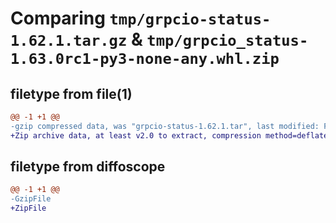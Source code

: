 # Comparing `tmp/grpcio-status-1.62.1.tar.gz` & `tmp/grpcio_status-1.63.0rc1-py3-none-any.whl.zip`

## filetype from file(1)

```diff
@@ -1 +1 @@
-gzip compressed data, was "grpcio-status-1.62.1.tar", last modified: Fri Mar  8 00:12:17 2024, max compression
+Zip archive data, at least v2.0 to extract, compression method=deflate
```

## filetype from diffoscope

```diff
@@ -1 +1 @@
-GzipFile
+ZipFile
```

